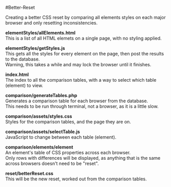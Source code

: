 #Better-Reset

Creating a better CSS reset by comparing all elements styles on each major browser and only resetting inconsistencies.

**elementStyles/allElements.html**  
This is a list of all HTML elemets on a single page, with no styling applied.

**elementStyles/getStyles.js**  
This gets all the styles for every element on the page, then post the results to the database.  
Warning, this takes a while and may lock the browser until it finishes.

**index.html**  
The index to all the comparison tables, with a way to select which table (element) to view.

**comparison/generateTables.php**  
Generates a comparison table for each browser from the database.  
This needs to be run through terminal, not a browser, as it is a little slow.

**comparison/assets/styles.css**  
Styles for the comparison tables, and the page they are on.

**comparison/assets/selectTable.js**  
JavaScript to change between each table (element).

**comparison/elements/element**  
An element's table of CSS properties across each browser.  
Only rows with differences will be displayed, as anything that is the same across browsers doesn't need to be "reset".

**reset/betterReset.css**  
This will be the new reset, worked out from the comparison tables.